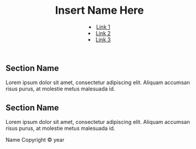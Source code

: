 <!DOCTYPE html>
<!--Made by @AGingerWhoCodes (github)-->
<html lang="en">
<head>
    <meta charset="utf-8" />
    <meta name="viewport" content="width=device-width" />
    <link rel="stylesheet" href="StyleSheet.css" type="text/css" />
</head>
<body>
    <header>
        <div class="container">
            <div id="Name">
                <h1>Insert Name Here</h1>
            </div>
            <nav
                <ul>
                <li><a href="#">Link 1</a></li>
                <li><a href="#">Link 2</a></li>
                <li><a href="#">Link 3</a></li>
                </ul>
            </nav>
        </div>
    </header>
    <!--If you change id's of sections here, you have to change them in css (Well duh)-->
    <section id="1">
        <div class="container">
            <h1>Section Name</h1>
            <p>Lorem ipsum dolor sit amet, consectetur adipiscing elit. Aliquam accumsan risus purus, at molestie metus malesuada id.</p>
        </div>
    </section>
    <section id="2">
        <div class="container">
            <h1>Section Name</h1>
            <p>Lorem ipsum dolor sit amet, consectetur adipiscing elit. Aliquam accumsan risus purus, at molestie metus malesuada id.</p>
        </div>
    </section>
    <footer>
        <div class="container">
            <p>Name Copyright &copy; year</p>
        </div>
    </footer>
</body>
</html>
